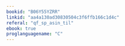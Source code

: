 ```yaml
---
bookid: "B06Y55YZRR"
linkid: "aa4a130ad30830504c3f6ffb166c1d4c"
referal: "qf_sp_asin_til"
ebook: true
proglanguagename: "C"
---
```


